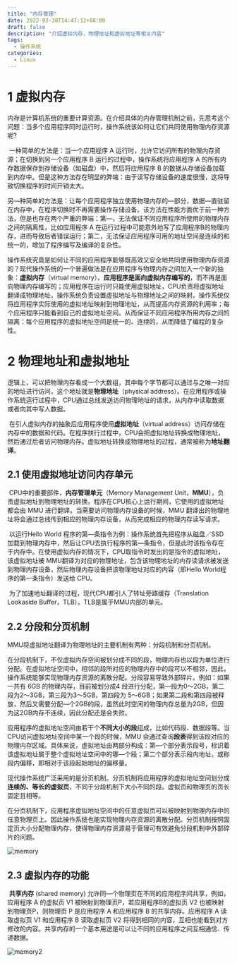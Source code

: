 ```yaml
---
title: "内存管理"
date: 2022-03-30T14:47:12+08:00
draft: false
description: "介绍虚拟内存，物理地址和虚拟地址等相关内容"
tags:
  - 操作系统
categories:
  - Linux
---
```


# 1 虚拟内存

​		内存是计算机系统的重要计算资源。在介绍具体的内存管理机制之前，先思考这个问题：当多个应用程序同时运行时，操作系统该如何让它们共同使用物理内存资源呢?

​		一种简单的方法是：当一个应用程序 A 运行时，允许它访问所有的物理内存资源；在切换到另一个应用程序 B 运行的过程中，操作系统将应用程序 A 的所有内存数据保存到存储设备（如磁盘）中，然后将应用程序 B 的数据从存储设备加载到内存中。但是这种方法存在明显的弊端：由于读写存储设备的速度很慢，这将导致切换程序的时间开销太大。

​		另—种简单的方法是：让每个应用程序独立使用物理内存的—部分，数据—直驻留在内存中，在程序切换时不再需要操作存储设备。该方法在性能方面优于前一种方法，但是也存在两个严重的弊端：第—，无法保证不同应用程序所使用的物理内存之间的隔离性，比如应用程序 A 在运行过程中可能意外地写了应用程序B的物理内存，进而导致后者错误运行；第二，无法保证应用程序可用的地址空间是连续的和统一的，增加了程序编写及编译的复杂性。

​		操作系统究竟是如何让不同的应用程序能够既高效又安全地共同使用物理内存资源的？现代操作系统的一个普遍做法是在应用程序与物理内存之间加入一个新的抽象：**虚拟内存**（virtual memory）。**应用程序是面向虚拟内存编写的**，而不再是面向物理内存编写的；应用程序在运行时只能使用虚拟地址，CPU负责将虚拟地址翻译成物理地址，操作系统负责设置虚拟地址与物理地址之间的映射。操作系统仅将应用程序实际使用的虚拟地址映射到物理地址，从而提高内存资源的利用率；每个应用程序只能看到自己的虚拟地址空间。从而保证不同应用程序所用内存之间的隔离：每个应用程序的虚拟地址空间是统一的、连续的，从而降低了编程的复杂性。

# 2 物理地址和虚拟地址

​		逻辑上，可以把物理内存看成一个大数组，其中每个字节都可以通过与之唯—对应的地址进行访问，这个地址就是**物理地址**（physical address）。在应用程序或操作系统运行过程中，CPU通过总线发送访问物理地址的请求，从内存中读取数据或者向其中写人数据。

​		在引人虚拟内存的抽象后应用程序使用**虚拟地址**（virtual address）访问存储在内存中的数据和代码。在程序扶行过程中，CPU会把虚拟地址转换成物理地址，然后通过后者访问物理内存。虚拟地址转换成物理地址的过程，通常被称为**地址翻译**。

## 2.1 使用虚拟地址访问内存单元

​		CPU中的重要部件，**内存管理单元**（Memory Management Unit，**MMU**），负责虚拟地址到物理地址的转换。程序在CPU核心上运行期间，它使用的虚拟地址都会由 MMU 进行翻译。当需要访问物理内存设备的时候，MMU 翻译出的物理地址将会通过总线传到相应的物理内存设备，从而完成相应的物理内存读写请求。 

​		以运行Hello World 程序的第—条指令为例：操作系统首先把程序从磁盘／SSD 加载到物理内存中，然后让CPU去执行程序的第—条指令，但是此时该指令存在于内存中。在使用虚拟内存的情况下，CPU取指令时发出的是指令的虚拟地址，该虚拟地址被 MMU翻译为对应的物理地址，包含该物理地址的内存读请求被发送到物理内存设备，然后物理内存设备把该物理地址对应的内容（即Hello World程序的第一条指令）发送给 CPU。

​		为了加速地址翻译的过程，现代CPU都引人了转址旁路缓存（Translation Lookaside Buffer，TLB）。TLB是属于MMU内部的单元。

## 2.2 分段和分页机制

​		MMU将虚拟地址翻译为物理地址的主要机制有两种：分段机制和分页机制。

​		在分段机制下，不仅虚拟内存空间被划分成不同的段，物理内存也以段为单位进行分配。在虚拟地址空间中，相邻的段所对应的物理内存中的段可以不相邻，因此，操作系统能够实现物理内存资源的离散分配。分段容易导致外部碎片。例如：如果一共有 6GB 的物理内存，目前被划分成4 段进行分配，第—段为0～2GB，第二段为2～3GB，第三段为3～5GB，第四段为 5～6GB；如果第二段和第四段被释放，然后又需要分配—个2GB的段，虽然此时空闲的物理内存总量为2GB，但因为这2GB内存不连续，因此分配还是会失败。

​		应用程序的虚拟地址空间由若干个**不同大小的段**组成，比如代码段、数据段等。当 CPU访问虚拟地址空间中某一个段的时候，MMU 会通过查询**段表**得到该段对应的物理内存区域。具体来说，虚拟地址由两部分构成：第—个部分表示段号，标识着该虚拟地址属于整个虚拟地址空间中的哪—个段；第二个部分表示段内地址，或称段内偏移，即相对于该段起始地址的偏移量。

​		现代操作系统广泛采用的是分页机制。分页机制将应用程序的虚拟地址空间划分成**连续的、等长的虚拟页**，不同于分段机制下大小不同的段。虚拟页和物理页的页长固定且相等。

​		在分页机制下，应用程序虚拟地址空间中的任意虚拟页可以被映射到物理内存中的任意物理页上。因此操作系统也能实现物理内存资源的离散分配。分页机制按照固定页大小分配物理内存，使得物理内存资源易于管理可有效避免分段机制中外部碎片的问题。

![memory](post/memory_1.png)

## 2.3 虚拟内存的功能

​		**共享内存** (shared memory) 允许同—个物理页在不同的应用程序间共享，例如，应用程序 A 的虚拟页 V1 被映射到物理页P，若应用程序B的虚拟页 V2 也被映射到物理页P，则物理页 P 是应用程序 A 和应用程序 B 的共享内存。应用程序 A 读取虚拟页 V1 和应用程序 B 读取虚拟页 V2 将得到相同的内容，互相也能看到对方修改的内容。共享内存的一个基本用途是可以让不同的应用程序之间互相通信、传递数据。

![memory2](post/memory_2.png) 

​		